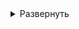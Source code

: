 <details>
<summary>Развернуть</summary>  

1. Запуск Python-скрипта [**start_pipeline.py**](python-scripts/start_pipeline.py.py).
Конвеер, автоматически запускающий и инициализирующий все необходимые процессы

- Cкрипт содержит в себе вызовы скриптов: 
  - [add_env_var.py](python-scripts/add_env_var.py) для автоматической установки переменных окружения

  - [yc_service_account_configuration.py](python-scripts/yc_service_account_configuration.py) для автоматической настройки аккаунта Yandex Cloud

  - [terraform_init.py](python-scripts/terraform_init.py) для автоматической установки провайдера для работы с YDB

  - [update_terraform_meta.py](python-scripts/update_terraform_meta.py) для автоматического формирования terraform_meta.txt  

      - Файлы с публичными и приватными SSH-ключами создаются в папке ~/.ssh автоматически при сборке образа и запуске нового контейнера

      - Если необходимо использовать те, же ключи, что и на другой, уже развернутой ВМ, то их нужно оттуда вручную скопировать на новую ВМ и запустить скрипт

      - Файлы main.tf, output.tf, providers.tf, terraform.tfstate уже сконфигурированы. Ничего менять не нужно

      - Основные команды для запуска Terraform  
      Выполнять из директории с файлами Terraform
      
            # Проверка синтаксиса всех файлов формата tf 
            terraform validate
               
            # Планирование и проверка того, что будет сделано Terraform  
            terraform plan

            # Начало работы и деплоя Terraform. 
            terraform apply -auto-approve

            # Удаление всех созданных ресурсов
            terraform destroy -auto-approve

            # Остановка созданных ресурсов
            # Получение списка ВМ
            yc compute instance list
            # Остановка нужной ВМ
            yc compute instance stop --id <instance-id> 

            # Пересоздание ресурса
            # terraform taint помечает ресурс как "поврежденный"
            terraform taint 'yandex_compute_instance.group<НОМЕР ГРУППЫ>["vm-<НОМЕР ВМ>"]'

    
</details>




